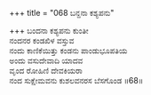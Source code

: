 +++
title = "068 ಬನ್ದನಾ ಕಶ್ಯಪನು"

+++
ಬಂದನಾ ಕಶ್ಯಪನು ಕುಂತೀ  
ನಂದನರ ಕಂಡಖಿಳ ವಸ್ತುವ  
ನಂದು ಕಾಣಿಕೆಯಿತ್ತು ಕಂಡನು ಪಾಂಡುಭೂಪತಿಯ   
ಅಂದು ವಸುದೇವಾದಿ ಯಾದವ  
ವೃಂದ ರೋಹಿಣಿ ದೇವಕಿಯರಾ  
ನಂದ ಸುಕ್ಷೇಮವನು ಕುಶಲವನರಸ ಬೆಸಗೊಂಡ     ॥68॥